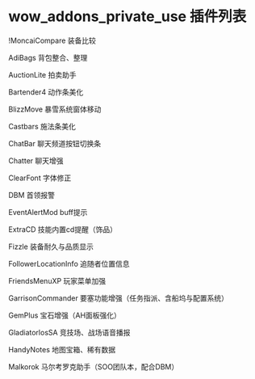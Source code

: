 wow_addons_private_use
插件列表
======================

!MoncaiCompare 装备比较

AdiBags 背包整合、整理

AuctionLite 拍卖助手

Bartender4 动作条美化

BlizzMove 暴雪系统窗体移动

Castbars 施法条美化

ChatBar 聊天频道按钮切换条

Chatter 聊天增强

ClearFont 字体修正

DBM 首领报警

EventAlertMod buff提示

ExtraCD 技能内置cd提醒（饰品）

Fizzle 装备耐久与品质显示

FollowerLocationInfo 追随者位置信息

FriendsMenuXP 玩家菜单加强

GarrisonCommander 要塞功能增强（任务指派、含船坞与配置系统）

GemPlus 宝石增强（AH面板强化）

GladiatorlosSA 竞技场、战场语音播报

HandyNotes 地图宝箱、稀有数据

Malkorok 马尔考罗克助手（SOO团队本，配合DBM）

